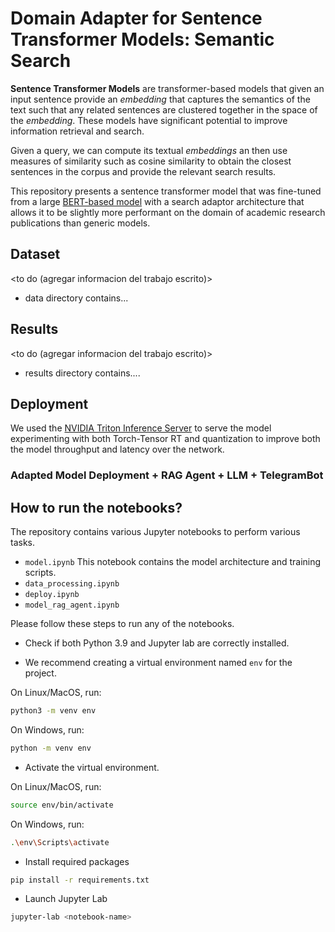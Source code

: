 # Domain Adapter for Sentence Transformer Models: Semantic Search

**Sentence Transformer Models** are transformer-based models that given an input sentence provide an _embedding_ that captures the semantics of the text such that any related sentences are clustered together in the space of the _embedding_. These models have significant potential to improve information retrieval and search.

Given a query, we can compute its textual _embeddings_ an then use measures of similarity such as cosine similarity to obtain the closest sentences in the corpus and provide the relevant search results.

This repository presents a sentence transformer model that was fine-tuned from a large [BERT-based model](https://huggingface.co/sentence-transformers/all-MiniLM-L12-v2) with a search adaptor architecture that allows it to be slightly more performant on the domain of academic research publications than generic models.

## Dataset
<to do (agregar informacion del trabajo escrito)>
- data directory contains...

## Results
<to do (agregar informacion del trabajo escrito)>
- results directory contains....

## Deployment

We used the [NVIDIA Triton Inference Server](https://github.com/triton-inference-server) to serve the model experimenting with both Torch-Tensor RT and quantization to improve both the model throughput and latency over the network.

### Adapted Model Deployment + RAG Agent + LLM + TelegramBot
<to do>

## How to run the notebooks?

The repository contains various Jupyter notebooks to perform various tasks.

- `model.ipynb` This notebook contains the model architecture and training scripts.
- `data_processing.ipynb` <to do>
- `deploy.ipynb` <to do>
- `model_rag_agent.ipynb` <to do>

Please follow these steps to run any of the notebooks.

- Check if both Python 3.9 and Jupyter lab are correctly installed.

- We recommend creating a virtual environment named `env` for the project.

On Linux/MacOS, run:

```sh
python3 -m venv env
```

On Windows, run:

```sh
python -m venv env
```

- Activate the virtual environment.

On Linux/MacOS, run:

```sh
source env/bin/activate
```

On Windows, run:

```sh
.\env\Scripts\activate
```

- Install required packages

```sh
pip install -r requirements.txt
```

- Launch Jupyter Lab

```sh
jupyter-lab <notebook-name>
```

